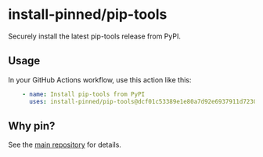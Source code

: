 
# install-pinned/pip-tools

Securely install the latest pip-tools release from PyPI.

## Usage

In your GitHub Actions workflow, use this action like this:

```yaml
    - name: Install pip-tools from PyPI
      uses: install-pinned/pip-tools@dcf01c53389e1e80a7d92e6937911d7230ff1566
```

## Why pin?

See the [main repository](https://github.com/install-pinned/overview) for details.

